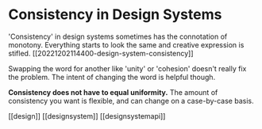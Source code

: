 # Consistency in Design Systems

'Consistency' in design systems sometimes has the connotation of monotony. Everything starts to look the same and creative expression is stifled. [[20221202114400-design-system-consistency]]

Swapping the word for another like 'unity' or 'cohesion' doesn't really fix the problem. The intent of changing the word is helpful though.

**Consistency does not have to equal uniformity.** The amount of consistency you want is flexible, and can change on a case-by-case basis.

[[design]]
[[designsystem]]
[[designsystemapi]]